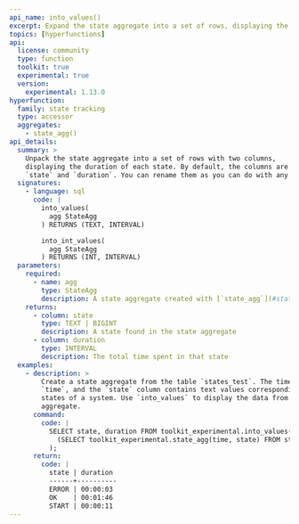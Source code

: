 ```yaml
---
api_name: into_values()
excerpt: Expand the state aggregate into a set of rows, displaying the duration of each state
topics: [hyperfunctions]
api:
  license: community
  type: function
  toolkit: true
  experimental: true
  version:
    experimental: 1.13.0
hyperfunction:
  family: state tracking
  type: accessor
  aggregates:
    - state_agg()
api_details:
  summary: >
    Unpack the state aggregate into a set of rows with two columns,
    displaying the duration of each state. By default, the columns are named
    `state` and `duration`. You can rename them as you can do with any table.
  signatures:
    - language: sql
      code: |
        into_values(
          agg StateAgg
        ) RETURNS (TEXT, INTERVAL)

        into_int_values(
          agg StateAgg
        ) RETURNS (INT, INTERVAL)
  parameters:
    required:
      - name: agg
        type: StateAgg
        description: A state aggregate created with [`state_agg`](#state_agg)
    returns:
      - column: state
        type: TEXT | BIGINT
        description: A state found in the state aggregate
      - column: duration
        type: INTERVAL
        description: The total time spent in that state
  examples:
    - description: >
        Create a state aggregate from the table `states_test`. The time column is named
        `time`, and the `state` column contains text values corresponding to different
        states of a system. Use `into_values` to display the data from the state
        aggregate.
      command:
        code: |
          SELECT state, duration FROM toolkit_experimental.into_values(
            (SELECT toolkit_experimental.state_agg(time, state) FROM states_test)
          );
      return:
        code: |
          state | duration
          ------+----------
          ERROR | 00:00:03
          OK    | 00:01:46
          START | 00:00:11
---
```


